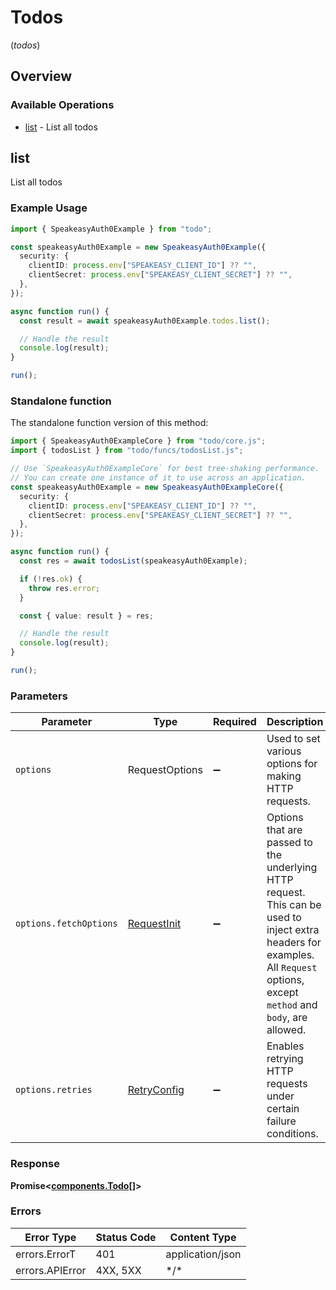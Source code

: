 # Todos
(*todos*)

## Overview

### Available Operations

* [list](#list) - List all todos

## list

List all todos

### Example Usage

```typescript
import { SpeakeasyAuth0Example } from "todo";

const speakeasyAuth0Example = new SpeakeasyAuth0Example({
  security: {
    clientID: process.env["SPEAKEASY_CLIENT_ID"] ?? "",
    clientSecret: process.env["SPEAKEASY_CLIENT_SECRET"] ?? "",
  },
});

async function run() {
  const result = await speakeasyAuth0Example.todos.list();

  // Handle the result
  console.log(result);
}

run();
```

### Standalone function

The standalone function version of this method:

```typescript
import { SpeakeasyAuth0ExampleCore } from "todo/core.js";
import { todosList } from "todo/funcs/todosList.js";

// Use `SpeakeasyAuth0ExampleCore` for best tree-shaking performance.
// You can create one instance of it to use across an application.
const speakeasyAuth0Example = new SpeakeasyAuth0ExampleCore({
  security: {
    clientID: process.env["SPEAKEASY_CLIENT_ID"] ?? "",
    clientSecret: process.env["SPEAKEASY_CLIENT_SECRET"] ?? "",
  },
});

async function run() {
  const res = await todosList(speakeasyAuth0Example);

  if (!res.ok) {
    throw res.error;
  }

  const { value: result } = res;

  // Handle the result
  console.log(result);
}

run();
```

### Parameters

| Parameter                                                                                                                                                                      | Type                                                                                                                                                                           | Required                                                                                                                                                                       | Description                                                                                                                                                                    |
| ------------------------------------------------------------------------------------------------------------------------------------------------------------------------------ | ------------------------------------------------------------------------------------------------------------------------------------------------------------------------------ | ------------------------------------------------------------------------------------------------------------------------------------------------------------------------------ | ------------------------------------------------------------------------------------------------------------------------------------------------------------------------------ |
| `options`                                                                                                                                                                      | RequestOptions                                                                                                                                                                 | :heavy_minus_sign:                                                                                                                                                             | Used to set various options for making HTTP requests.                                                                                                                          |
| `options.fetchOptions`                                                                                                                                                         | [RequestInit](https://developer.mozilla.org/en-US/docs/Web/API/Request/Request#options)                                                                                        | :heavy_minus_sign:                                                                                                                                                             | Options that are passed to the underlying HTTP request. This can be used to inject extra headers for examples. All `Request` options, except `method` and `body`, are allowed. |
| `options.retries`                                                                                                                                                              | [RetryConfig](../../lib/utils/retryconfig.md)                                                                                                                                  | :heavy_minus_sign:                                                                                                                                                             | Enables retrying HTTP requests under certain failure conditions.                                                                                                               |

### Response

**Promise\<[components.Todo[]](../../models/.md)\>**

### Errors

| Error Type       | Status Code      | Content Type     |
| ---------------- | ---------------- | ---------------- |
| errors.ErrorT    | 401              | application/json |
| errors.APIError  | 4XX, 5XX         | \*/\*            |